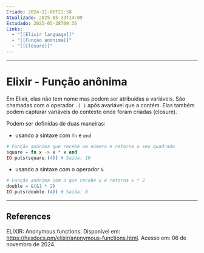 ```yaml
---
Criado: 2024-11-06T21:58
Atualizado: 2025-05-23T14:09
Estudado: 2025-05-28T09:36
Links:
  - "[[Elixir language]]"
  - "[[Função anônima]]"
  - "[[Closure]]"
---
```

---
# Elixir - Função anônima

Em Elixir, elas não tem nome mas podem ser atribuídas a variáveis. São chamadas com o operador `.( )` após avariável que a contém. Elas também podem capturar variáveis do contexto onde foram criadas (closure).

Podem ser definidas de duas maneiras:

- usando a sintaxe com `fn` e `end`

```elixir
# Função anônima que recebe um número e retorna o seu quadrado
square = fn x -> x * x end
IO.puts(square.(4)) # Saída: 16
```

- usando a sintaxe com o operador `&`

```elixir
# Função anônima com o que recebe x e retorna x * 2
double = &(&1 * 2)
IO.puts(double.(4)) # Saída: 8
```

---

## References

ELIXIR: Anonymous functions. Disponível em: https://hexdocs.pm/elixir/anonymous-functions.html. Acesso em: 06 de novembro  de 2024.